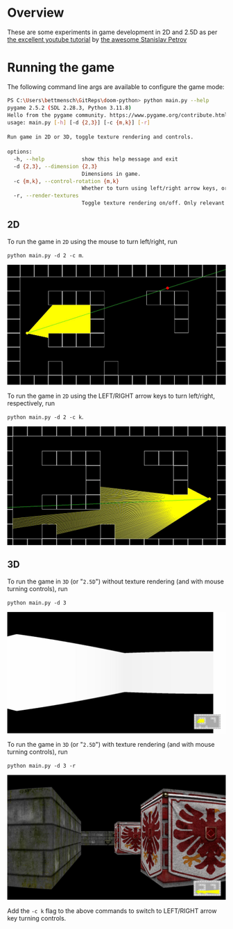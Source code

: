 # Overview

These are some experiments in game development in 2D and 2.5D as per [the excellent youtube tutorial](https://www.youtube.com/watch?v=ECqUrT7IdqQ) by [the awesome  Stanislav Petrov](https://github.com/StanislavPetrovV)

# Running the game

The following command line args are available to configure the game mode:

```bash
PS C:\Users\bettmensch\GitReps\doom-python> python main.py --help
pygame 2.5.2 (SDL 2.28.3, Python 3.11.8)
Hello from the pygame community. https://www.pygame.org/contribute.html
usage: main.py [-h] [-d {2,3}] [-c {m,k}] [-r]

Run game in 2D or 3D, toggle texture rendering and controls.

options:
  -h, --help            show this help message and exit
  -d {2,3}, --dimension {2,3}
                        Dimensions in game.
  -c {m,k}, --control-rotation {m,k}
                        Whether to turn using left/right arrow keys, or the mouse.
  -r, --render-textures
                        Toggle texture rendering on/off. Only relevant in 3D.
```


## **2D**

To run the game in `2D` using the mouse to turn left/right, run

`python main.py -d 2 -c m`.

![2D screenshot](./image/doom-python-2d-mouse.JPG)

To run the game in `2D` using the LEFT/RIGHT arrow keys to turn left/right, respectively, run

`python main.py -d 2 -c k`.

![2D screenshot](./image/doom-python-2d.JPG)

## **3D**

To run the game in `3D` (or "`2.5D`") without texture rendering (and with mouse turning controls), run

`python main.py -d 3`

![2.5D screenshot](./image/doom-python-3d-mouse.JPG)

To run the game in `3D` (or "`2.5D`") with texture rendering (and with mouse turning controls), run

`python main.py -d 3 -r`

![2.5D with texture screenshot](./image/doom-python-3d-mouse-texture.JPG)

Add the `-c k` flag to the above commands to switch to LEFT/RIGHT arrow key turning controls.